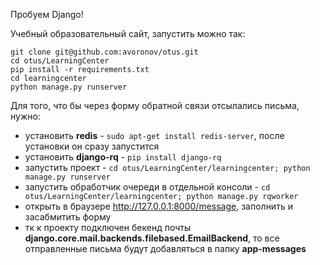 Пробуем Django!

Учебный образовательный сайт, запустить можно так:
```
git clone git@github.com:avoronov/otus.git
cd otus/LearningCenter
pip install -r requirements.txt
cd learningcenter
python manage.py runserver
```


Для того, что бы через форму обратной связи отсылались письма, нужно:
* установить **redis** - ```sudo apt-get install redis-server```, после установки он сразу запустится
* установить **django-rq** - ```pip install django-rq```
* запустить проект - ```cd otus/LearningCenter/learningcenter; python manage.py runserver```
* запустить обработчик очереди в отдельной консоли - ```cd otus/LearningCenter/learningcenter; python manage.py rqworker```
* открыть в браузере http://127.0.0.1:8000/message, заполнить и засабмитить форму
* тк к проекту подключен бекенд почты **django.core.mail.backends.filebased.EmailBackend**, то все отправленные письма будут добавляться в папку **app-messages** 